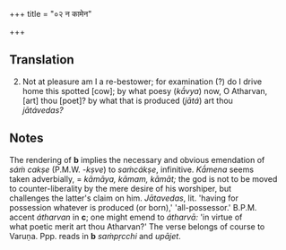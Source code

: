 +++
title = "०२ न कामेन"

+++
## Translation
2. Not at pleasure am I a re-bestower; for examination (?) do I drive  
home this spotted \[cow\]; by what poesy (*kā́vya*) now, O Atharvan,  
\[art\] thou \[poet\]? by what that is produced (*jātá*) art thou  
*jātávedas?*

## Notes
The rendering of **b** implies the necessary and obvious emendation of  
*sáṁ cakṣe* (P.M.W. *-kṣve*) to *saṁcákṣe*, infinitive. *Kā́mena* seems  
taken adverbially, = *kāmāya, kāmam, kāmāt;* the god is not to be moved  
to counter-liberality by the mere desire of his worshiper, but  
challenges the latter's claim on him. *Jātavedas*, lit. 'having for  
possession whatever is produced (or born),' 'all-possessor.' B.P.M.  
accent *átharvan* in **c**; one might emend to *átharvā:* 'in virtue of  
what poetic merit art thou Atharvan?' The verse belongs of course to  
Varuṇa. Ppp. reads in **b** *saṁpṛcchi* and *upājet*.
